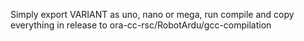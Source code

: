 Simply export VARIANT as uno, nano or mega, run compile and copy everything in release to ora-cc-rsc/RobotArdu/gcc-compilation
